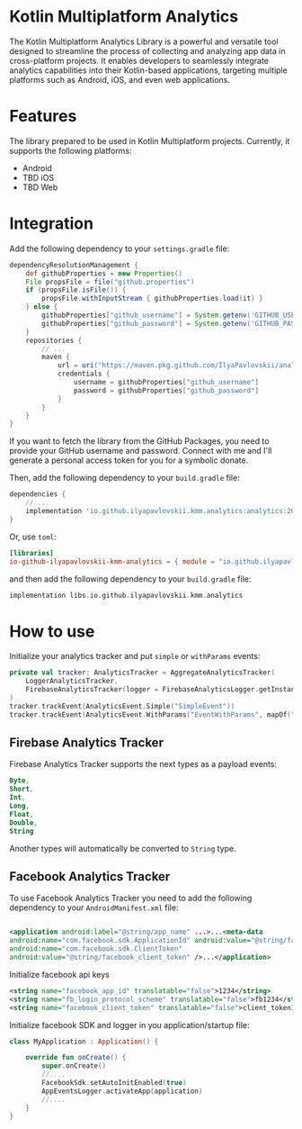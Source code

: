 # Kotlin Multiplatform Analytics

The Kotlin Multiplatform Analytics Library is a powerful and versatile tool designed to streamline
the process of collecting and analyzing app data in cross-platform projects.
It enables developers to seamlessly integrate analytics capabilities into their Kotlin-based
applications, targeting multiple platforms such as Android, iOS, and even web applications.

# Features

The library prepared to be used in Kotlin Multiplatform projects. Currently, it supports the
following platforms:

* Android
* TBD iOS
* TBD Web

# Integration

Add the following dependency to your `settings.gradle` file:

```gradle
dependencyResolutionManagement {
    def githubProperties = new Properties()
    File propsFile = file("github.properties")
    if (propsFile.isFile()) {
        propsFile.withInputStream { githubProperties.load(it) }
    } else {
        githubProperties["github_username"] = System.getenv('GITHUB_USERNAME')
        githubProperties["github_password"] = System.getenv('GITHUB_PASSWORD')
    }
    repositories {
        // ...
        maven {
            url = uri("https://maven.pkg.github.com/IlyaPavlovskii/analytics")
            credentials {
                username = githubProperties["github_username"]
                password = githubProperties["github_password"]
            }
        }
    }
} 
```

If you want to fetch the library from the GitHub Packages, you need to provide your GitHub username
and password. Connect with me and I'll generate a personal access token for you for a symbolic
donate.

Then, add the following dependency to your `build.gradle` file:

```gradle
dependencies {
    // ...
    implementation 'io.github.ilyapavlovskii.kmm.analytics:analytics:2023.08.03'
}
```

Or, use `toml`:

```toml
[libraries]
io-github-ilyapavlovskii-kmm-analytics = { module = "io.github.ilyapavlovskii.kmm.analytics:analytics", version = "2023.08.03" }
```

and then add the following dependency to your `build.gradle` file:

```gradle
implementation libs.io.github.ilyapavlovskii.kmm.analytics
```

# How to use

Initialize your analytics tracker and put `simple` or `withParams` events:

```kotlin
private val tracker: AnalyticsTracker = AggregateAnalyticsTracker(
    LoggerAnalyticsTracker,
    FirebaseAnalyticsTracker(logger = FirebaseAnalyticsLogger.getInstance(androidContext()))
)
tracker.trackEvent(AnalyticsEvent.Simple("SimpleEvent"))
tracker.trackEvent(AnalyticsEvent.WithParams("EventWithParams", mapOf("param1" to "value1")))
```

## Firebase Analytics Tracker

Firebase Analytics Tracker supports the next types as a payload events:

```kotlin
Byte,
Short,
Int,
Long,
Float,
Double,
String
```

Another types will automatically be converted to `String` type.

## Facebook Analytics Tracker

To use Facebook Analytics Tracker you need to add the following dependency to
your `AndroidManifest.xml` file:

```xml

<application android:label="@string/app_name" ...>...<meta-data
android:name="com.facebook.sdk.ApplicationId" android:value="@string/facebook_app_id" /><meta-data
android:name="com.facebook.sdk.ClientToken"
android:value="@string/facebook_client_token" />...</application>
```

Initialize facebook api keys

```xml
<string name="facebook_app_id" translatable="false">1234</string>
<string name="fb_login_protocol_scheme" translatable="false">fb1234</string>
<string name="facebook_client_token" translatable="false">client_token1234</string>
```

Initialize facebook SDK and logger in you application/startup file:

```kotlin
class MyApplication : Application() {

    override fun onCreate() {
        super.onCreate()
        //....
        FacebookSdk.setAutoInitEnabled(true)
        AppEventsLogger.activateApp(application)
        //....
    }
}
```
